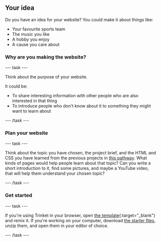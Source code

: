 ## Your idea

Do you have an idea for your website? You could make it about things like:

  + Your favourite sports team
  + The music you like
  + A hobby you enjoy
  + A cause you care about

### Why are you making the website?

--- task ---

Think about the purpose of your website.

It could be:
  + To share interesting information with other people who are also interested in that thing
  + To introduce people who don't know about it to something they might want to learn about

--- /task ---

### Plan your website

--- task ---

Think about the topic you have chosen, the project brief, and the HTML and CSS you have learned from the previous projects in [this pathway](#). What kinds of pages would help people learn about that topic? Can you write a short introduction to it, find some pictures, and maybe a YouTube video, that will help them understand your chosen topic?

--- /task ---

### Get started

--- task ---

If you're using Trinket in your browser, open [the template](https://trinket.io/html/a1dfe36d63){:target="_blank"} and remix it. If you're working on your computer, download [the starter files](rpf.io/p/en/my-website-get), unzip them, and open them in your editor of choice.

--- /task ---
